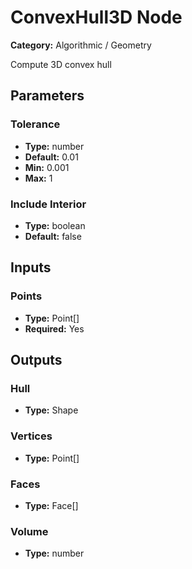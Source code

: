
# ConvexHull3D Node

**Category:** Algorithmic / Geometry

Compute 3D convex hull

## Parameters


### Tolerance
- **Type:** number
- **Default:** 0.01
- **Min:** 0.001
- **Max:** 1



### Include Interior
- **Type:** boolean
- **Default:** false





## Inputs


### Points
- **Type:** Point[]
- **Required:** Yes



## Outputs


### Hull
- **Type:** Shape



### Vertices
- **Type:** Point[]



### Faces
- **Type:** Face[]



### Volume
- **Type:** number





